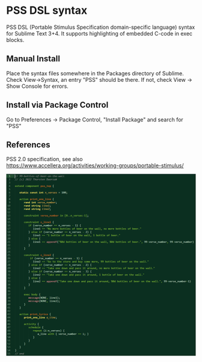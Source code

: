 # PSS DSL syntax
PSS DSL (Portable Stimulus Specification domain-specific language) syntax for Sublime Text 3+4.
It supports highlighting of embedded C-code in exec blocks.

## Manual Install
Place the syntax files somewhere in the Packages directory of Sublime. Check View->Syntax, an entry "PSS" should be there.
If not, check View -> Show Console for errors.

## Install via Package Control
Go to Preferences -> Package Control, "Install Package" and search for "PSS"

## References
PSS 2.0 specification, see also https://www.accellera.org/activities/working-groups/portable-stimulus/

![Screenshot](collaterals/Screenshot.png)
